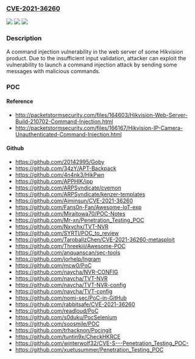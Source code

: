 ### [CVE-2021-36260](https://cve.mitre.org/cgi-bin/cvename.cgi?name=CVE-2021-36260)
![](https://img.shields.io/static/v1?label=Product&message=n%2Fa&color=blue)
![](https://img.shields.io/static/v1?label=Version&message=n%2Fa&color=blue)
![](https://img.shields.io/static/v1?label=Vulnerability&message=n%2Fa&color=brighgreen)

### Description

A command injection vulnerability in the web server of some Hikvision product. Due to the insufficient input validation, attacker can exploit the vulnerability to launch a command injection attack by sending some messages with malicious commands.

### POC

#### Reference
- http://packetstormsecurity.com/files/164603/Hikvision-Web-Server-Build-210702-Command-Injection.html
- http://packetstormsecurity.com/files/166167/Hikvision-IP-Camera-Unauthenticated-Command-Injection.html

#### Github
- https://github.com/20142995/Goby
- https://github.com/34zY/APT-Backpack
- https://github.com/4n4nk3/HikPwn
- https://github.com/APPHIK/ipp
- https://github.com/ARPSyndicate/cvemon
- https://github.com/ARPSyndicate/kenzer-templates
- https://github.com/Aiminsun/CVE-2021-36260
- https://github.com/Fans0n-Fan/Awesome-IoT-exp
- https://github.com/Miraitowa70/POC-Notes
- https://github.com/Mr-xn/Penetration_Testing_POC
- https://github.com/Nxychx/TVT-NVR
- https://github.com/SYRTI/POC_to_review
- https://github.com/TaroballzChen/CVE-2021-36260-metasploit
- https://github.com/Threekiii/Awesome-POC
- https://github.com/anquanscan/sec-tools
- https://github.com/jorhelp/Ingram
- https://github.com/mcw0/PoC
- https://github.com/naycha/NVR-CONFIG
- https://github.com/naycha/TVT-NVR
- https://github.com/naycha/TVT-NVR-config
- https://github.com/naycha/TVT-config
- https://github.com/nomi-sec/PoC-in-GitHub
- https://github.com/rabbitsafe/CVE-2021-36260
- https://github.com/readloud/PoC
- https://github.com/s0duku/PocSelenium
- https://github.com/soosmile/POC
- https://github.com/trhacknon/Pocingit
- https://github.com/tuntin9x/CheckHKRCE
- https://github.com/winterwolf32/CVE-S---Penetration_Testing_POC-
- https://github.com/xuetusummer/Penetration_Testing_POC

